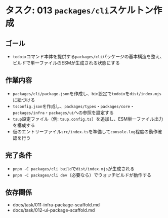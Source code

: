 # タスク: 013 `packages/cli`スケルトン作成

## ゴール

- `todoix`コマンド本体を提供する`packages/cli`パッケージの基本構造を整え、ビルドで単一ファイルのESMが生成される状態にする

## 作業内容

- `packages/cli/package.json`を作成し、`bin`設定で`todoix`を`dist/index.mjs`に紐づける
- `tsconfig.json`を作成し、`packages/types`・`packages/core`・`packages/infra`・`packages/ui`への参照を設定する
- `tsup`設定ファイル（例: `tsup.config.ts`）を追加し、ESM単一ファイル出力を構成する
- 仮のエントリーファイル`src/index.ts`を準備して`console.log`程度の動作確認を行う

## 完了条件

- `pnpm -C packages/cli build`で`dist/index.mjs`が生成される
- `pnpm -C packages/cli dev`（必要なら）でウォッチビルドが動作する

## 依存関係

- docs/task/011-infra-package-scaffold.md
- docs/task/012-ui-package-scaffold.md
